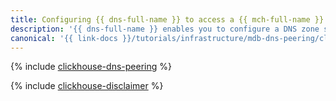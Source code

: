 ```yaml
---
title: Configuring {{ dns-full-name }} to access a {{ mch-full-name }} cluster from other cloud networks
description: '{{ dns-full-name }} enables you to configure a DNS zone shared by multiple cloud networks. This makes it possible to access cluster hosts by their FQDNs even if the client and the cluster are in different cloud networks.'
canonical: '{{ link-docs }}/tutorials/infrastructure/mdb-dns-peering/clickhouse-dns-peering'
---
```


{% include [clickhouse-dns-peering](../../_tutorials/infrastructure/mdb-dns-peering/clickhouse-dns-peering.md) %}

{% include [clickhouse-disclaimer](../../_includes/clickhouse-disclaimer.md) %}